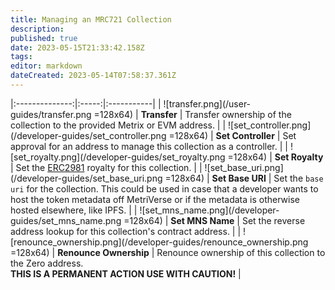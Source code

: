 ```yaml
---
title: Managing an MRC721 Collection
description: 
published: true
date: 2023-05-15T21:33:42.158Z
tags: 
editor: markdown
dateCreated: 2023-05-14T07:58:37.361Z
---
```


  
|:--------------:|:-----:|:-----------|
| ![transfer.png](/user-guides/transfer.png =128x64) |  **Transfer** | Transfer ownership of the collection to the provided Metrix or EVM address. |
| ![set_controller.png](/developer-guides/set_controller.png =128x64) |  **Set Controller** | Set approval for an address to manage this collection as a controller. |
| ![set_royalty.png](/developer-guides/set_royalty.png =128x64) |  **Set Royalty** | Set the [ERC2981](https://eips.ethereum.org/EIPS/eip-2981) royalty for this collection. |
| ![set_base_uri.png](/developer-guides/set_base_uri.png =128x64) |  **Set Base URI** | Set the `base uri` for the collection. This could be used in case that a developer wants to host the token metadata off MetriVerse or if the metadata is otherwise hosted elsewhere, like IPFS. |
| ![set_mns_name.png](/developer-guides/set_mns_name.png =128x64) |  **Set MNS Name** | Set the reverse address lookup for this collection's contract address. |
| ![renounce_ownership.png](/developer-guides/renounce_ownership.png =128x64) |  **Renounce Ownership** | Renounce ownership of this collection to the Zero address.<br/>**THIS IS A PERMANENT ACTION USE WITH CAUTION!** |
